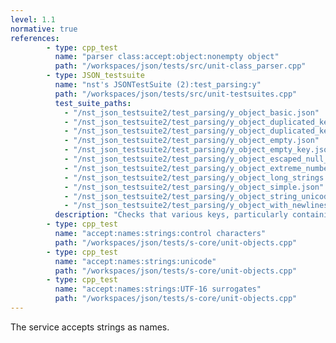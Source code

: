 ```yaml
---
level: 1.1
normative: true
references:
        - type: cpp_test
          name: "parser class:accept:object:nonempty object"
          path: "/workspaces/json/tests/src/unit-class_parser.cpp"
        - type: JSON_testsuite
          name: "nst's JSONTestSuite (2):test_parsing:y"
          path: "/workspaces/json/tests/src/unit-testsuites.cpp"
          test_suite_paths:
            - "/nst_json_testsuite2/test_parsing/y_object_basic.json"
            - "/nst_json_testsuite2/test_parsing/y_object_duplicated_key.json"
            - "/nst_json_testsuite2/test_parsing/y_object_duplicated_key_and_value.json"
            - "/nst_json_testsuite2/test_parsing/y_object_empty.json"
            - "/nst_json_testsuite2/test_parsing/y_object_empty_key.json"
            - "/nst_json_testsuite2/test_parsing/y_object_escaped_null_in_key.json"
            - "/nst_json_testsuite2/test_parsing/y_object_extreme_numbers.json"
            - "/nst_json_testsuite2/test_parsing/y_object_long_strings.json"
            - "/nst_json_testsuite2/test_parsing/y_object_simple.json"
            - "/nst_json_testsuite2/test_parsing/y_object_string_unicode.json"
            - "/nst_json_testsuite2/test_parsing/y_object_with_newlines.json"
          description: "Checks that various keys, particularly containing unicode characters, are accepted."
        - type: cpp_test
          name: "accept:names:strings:control characters"
          path: "/workspaces/json/tests/s-core/unit-objects.cpp"
        - type: cpp_test
          name: "accept:names:strings:unicode"
          path: "/workspaces/json/tests/s-core/unit-objects.cpp"
        - type: cpp_test
          name: "accept:names:strings:UTF-16 surrogates"
          path: "/workspaces/json/tests/s-core/unit-objects.cpp"          
---
```


The service accepts strings as names. 